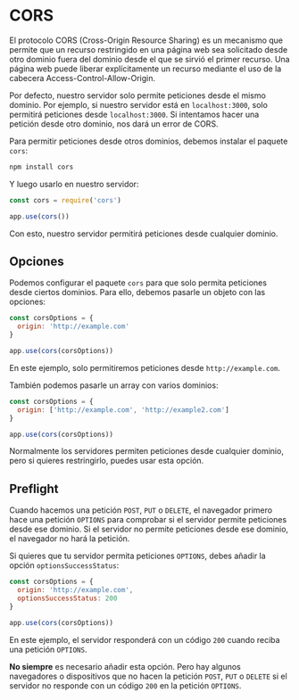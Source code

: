 # CORS

El protocolo CORS (Cross-Origin Resource Sharing) es un mecanismo que permite que un recurso restringido en una página web sea solicitado desde otro dominio fuera del dominio desde el que se sirvió el primer recurso. Una página web puede liberar explícitamente un recurso mediante el uso de la cabecera Access-Control-Allow-Origin.

Por defecto, nuestro servidor solo permite peticiones desde el mismo dominio. Por ejemplo, si nuestro servidor está en `localhost:3000`, solo permitirá peticiones desde `localhost:3000`. Si intentamos hacer una petición desde otro dominio, nos dará un error de CORS.

Para permitir peticiones desde otros dominios, debemos instalar el paquete `cors`:

```bash
npm install cors
```

Y luego usarlo en nuestro servidor:

```js
const cors = require('cors')

app.use(cors())
```

Con esto, nuestro servidor permitirá peticiones desde cualquier dominio.

## Opciones

Podemos configurar el paquete `cors` para que solo permita peticiones desde ciertos dominios. Para ello, debemos pasarle un objeto con las opciones:

```js
const corsOptions = {
  origin: 'http://example.com'
}

app.use(cors(corsOptions))
```

En este ejemplo, solo permitiremos peticiones desde `http://example.com`.

También podemos pasarle un array con varios dominios:

```js
const corsOptions = {
  origin: ['http://example.com', 'http://example2.com']
}

app.use(cors(corsOptions))
```

Normalmente los servidores permiten peticiones desde cualquier dominio, pero si quieres restringirlo, puedes usar esta opción.

## Preflight

Cuando hacemos una petición `POST`, `PUT` o `DELETE`, el navegador primero hace una petición `OPTIONS` para comprobar si el servidor permite peticiones desde ese dominio. Si el servidor no permite peticiones desde ese dominio, el navegador no hará la petición.

Si quieres que tu servidor permita peticiones `OPTIONS`, debes añadir la opción `optionsSuccessStatus`:

```js
const corsOptions = {
  origin: 'http://example.com',
  optionsSuccessStatus: 200
}

app.use(cors(corsOptions))
```

En este ejemplo, el servidor responderá con un código `200` cuando reciba una petición `OPTIONS`.

**No siempre** es necesario añadir esta opción. Pero hay algunos navegadores o dispositivos que no hacen la petición `POST`, `PUT` o `DELETE` si el servidor no responde con un código `200` en la petición `OPTIONS`.
